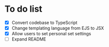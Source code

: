 # To do list

- [x] Convert codebase to TypeScript
- [x] Change templating language from EJS to JSX
- [x] Allow users to set personal set settings
- [ ] Expand README
